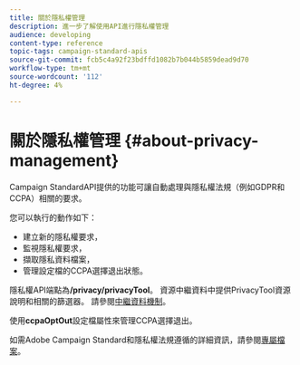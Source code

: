 ```yaml
---
title: 關於隱私權管理
description: 進一步了解使用API進行隱私權管理
audience: developing
content-type: reference
topic-tags: campaign-standard-apis
source-git-commit: fcb5c4a92f23bdffd1082b7b044b5859dead9d70
workflow-type: tm+mt
source-wordcount: '112'
ht-degree: 4%

---
```



# 關於隱私權管理 {#about-privacy-management}

Campaign StandardAPI提供的功能可讓自動處理與隱私權法規（例如GDPR和CCPA）相關的要求。

您可以執行的動作如下：

* 建立新的隱私權要求，
* 監視隱私權要求，
* 擷取隱私資料檔案，
* 管理設定檔的CCPA選擇退出狀態。

隱私權API端點為&#x200B;**/privacy/privacyTool**。 資源中繼資料中提供PrivacyTool資源說明和相關的篩選器。 請參閱[中繼資料機制](../../api/using/metadata-mechanism.md)。

使用&#x200B;**ccpaOptOut**&#x200B;設定檔屬性來管理CCPA選擇退出。

如需Adobe Campaign Standard和隱私權法規遵循的詳細資訊，請參閱[專屬檔案](https://helpx.adobe.com/tw/campaign/kb/acs-privacy.html)。
